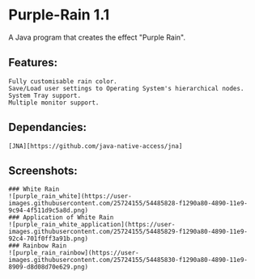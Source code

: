 # Purple-Rain 1.1
A Java program that creates the effect "Purple Rain".

## Features:
	Fully customisable rain color.
	Save/Load user settings to Operating System's hierarchical nodes.
	System Tray support.
	Multiple monitor support.
	
## Dependancies: 
	[JNA][https://github.com/java-native-access/jna]

## Screenshots:
	### White Rain
	![purple_rain_white](https://user-images.githubusercontent.com/25724155/54485828-f1290a80-4890-11e9-9c94-4f511d9c5a8d.png)
	### Application of White Rain
	![purple_rain_white_application](https://user-images.githubusercontent.com/25724155/54485829-f1290a80-4890-11e9-92c4-701f0ff3a91b.png)
	### Rainbow Rain
	![purple_rain_rainbow](https://user-images.githubusercontent.com/25724155/54485830-f1290a80-4890-11e9-8909-d8d08d70e629.png)